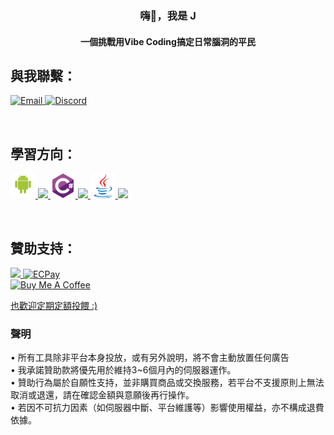 <!--
## Hi there 👋
-->

<!--
**jjj9458/jjj9458** is a ✨ _special_ ✨ repository because its `README.md` (this file) appears on your GitHub profile.

Here are some ideas to get you started:

- 🔭 I’m currently working on ...
- 🌱 I’m currently learning ...
- 👯 I’m looking to collaborate on ...
- 🤔 I’m looking for help with ...
- 💬 Ask me about ...
- 📫 How to reach me: ...
- 😄 Pronouns: ...
- ⚡ Fun fact: ...
-->
<h3 align="center">嗨👋，我是 J</h3>
<h4 align="center">一個挑戰用Vibe Coding搞定日常腦洞的平民</h4>

## 與我聯繫：

<p align="left">
  <a href="mailto:haley80208@gmail.com" target="_blank">
    <img src="https://upload.wikimedia.org/wikipedia/commons/4/4e/Mail_%28iOS%29.svg" alt="Email" height="40" />
  </a>
  <a href="https://discordapp.com/users/741299253200289834" target="_blank">
    <img src="https://raw.githubusercontent.com/rahuldkjain/github-profile-readme-generator/master/src/images/icons/Social/discord.svg" alt="Discord" height="40"/>
  </a>
<!--  
  <a href="mailto:haley80208@gmail.com" target="_blank">
    <img src="https://encrypted-tbn0.gstatic.com/images?q=tbn:ANd9GcSUYumYk-3gD1-vd6bCRYrAr9FeiAHC-BKDHw&s" alt="其他圖示" height="40" />
  </a>
-->
</p>

&#8203;  &#8203;  

## 學習方向：

<p align="left">
  <a href="https://developer.android.com" target="_blank">
    <img height="40" src="https://raw.githubusercontent.com/devicons/devicon/master/icons/android/android-original-wordmark.svg" style="max-width:100%;">
  </a>
  <a href="https://www.arduino.cc/" target="_blank">
    <img height="40" src="https://cdn.worldvectorlogo.com/logos/arduino-1.svg" style="max-width:100%;">
  </a>
  <a href="https://learn.microsoft.com/en-us/dotnet/csharp/" target="_blank">
    <img height="40" src="https://raw.githubusercontent.com/devicons/devicon/master/icons/csharp/csharp-original.svg" style="max-width:100%;">
  </a>
  <a href="https://ifttt.com/" target="_blank">
    <img height="40" src="https://www.vectorlogo.zone/logos/ifttt/ifttt-ar21.svg" style="max-width:100%;">
  </a>
  <a href="https://www.java.com/" target="_blank">
    <img height="40" src="https://raw.githubusercontent.com/devicons/devicon/master/icons/java/java-original.svg" style="max-width:100%;">
  </a>
  <a href="https://unity.com/" target="_blank">
    <img height="40" src="https://www.vectorlogo.zone/logos/unity3d/unity3d-icon.svg" style="max-width:100%;">
  </a>
</p>

&#8203;  &#8203;  

## 贊助支持：

<p align="left">
<p align="left">
  <a href="https://p.ecpay.com.tw/B651285" target="_blank">
    <img src="https://payment.ecpay.com.tw/Upload/QRCode/202504/QRCode_f581a638-4852-44ad-b863-b47aff0fa1aa.png" height="70"/>
    <img src="https://www.ecpay.com.tw/Content/Themes/WebStyle20131201/images/header_logo.png" alt="ECPay" height="50" />
  </a>
<br>
  <a href="申請中" target="_blank">
    <img src="https://cdn.buymeacoffee.com/buttons/v2/default-yellow.png" alt="Buy Me A Coffee" height="50" />
  </a>  
</p>      

[也歡迎定期定額投餵 :)](https://pay.ecpay.com.tw/CreditPayment/ExpressCredit?MerchantID=3451959 )   

 ### 聲明
• 所有工具除非平台本身投放，或有另外說明，將不會主動放置任何廣告  
• 我承諾贊助款將優先用於維持3~6個月內的伺服器運作。    
• 贊助行為屬於自願性支持，並非購買商品或交換服務，若平台不支援原則上無法取消或退還，請在確認金額與意願後再行操作。  
• 若因不可抗力因素（如伺服器中斷、平台維護等）影響使用權益，亦不構成退費依據。  
